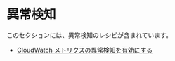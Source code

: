 # 異常検知

このセクションには、異常検知のレシピが含まれています。

- [CloudWatch メトリクスの異常検知を有効にする][am-oow]

[am-oow]: https://observability.workshop.aws/en/anomalydetection.html
